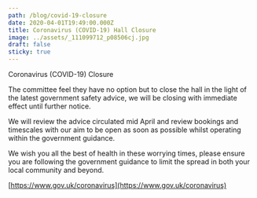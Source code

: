 ```yaml
---
path: /blog/covid-19-closure
date: 2020-04-01T19:49:00.000Z
title: Coronavirus (COVID-19) Hall Closure
image: ../assets/_111099712_p08506cj.jpg
draft: false
sticky: true
---
```


<!--StartFragment-->

Coronavirus (COVID-19) Closure

The committee feel they have no option but to close the hall in the light of the latest government safety advice, we will be closing with immediate effect until further notice.

We will review the advice circulated mid April and review bookings and timescales with our aim to be open as soon as possible whilst operating within the government guidance.

<!--EndFragment-->

We wish you all the best of health in these worrying times, please ensure you are following the government guidance to limit the spread in both your local community and beyond.

[https://www.gov.uk/coronavirus](https://www.gov.uk/coronavirus)
